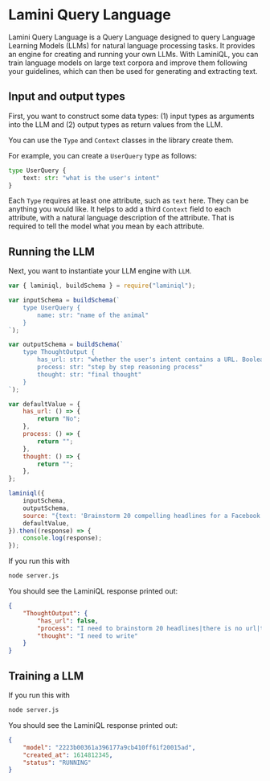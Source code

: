 # Lamini Query Language

Lamini Query Language is a Query Language designed to query Language Learning Models (LLMs) for natural language processing tasks. It provides an engine for creating and running your own LLMs. With LaminiQL, you can train language models on large text corpora and improve them following your guidelines, which can then be used for generating and extracting text.

## Input and output types

First, you want to construct some data types: (1) input types as arguments into the LLM and (2) output types as return values from the LLM.

You can use the `Type` and `Context` classes in the library create them.

For example, you can create a `UserQuery` type as follows:

```python
type UserQuery {
    text: str: "what is the user's intent"
}
```

Each `Type` requires at least one attribute, such as `text` here. They can be anything you would like. It helps to add a third `Context` field to each attribute, with a natural language description of the attribute. That is required to tell the model what you mean by each attribute.

## Running the LLM

Next, you want to instantiate your LLM engine with `LLM`.

```javascript
var { laminiql, buildSchema } = require("laminiql");

var inputSchema = buildSchema(`
    type UserQuery {
        name: str: "name of the animal"
    }
`);

var outputSchema = buildSchema(`
    type ThoughtOutput {
        has_url: str: "whether the user's intent contains a URL. Boolean: true or false"
        process: str: "step by step reasoning process"
        thought: str: "final thought"
    }
`);

var defaultValue = {
    has_url: () => {
        return "No";
    },
    process: () => {
        return "";
    },
    thought: () => {
        return "";
    },
};

laminiql({
    inputSchema,
    outputSchema,
    source: "{text: 'Brainstorm 20 compelling headlines for a Facebook ad promoting the Best Business Financing Options for [Business Owners]. Format the output as a table.'}",
    defaultValue,
}).then((response) => {
    console.log(response);
});
```

If you run this with

```bash
node server.js
```

You should see the LaminiQL response printed out:

```json
{
    "ThoughtOutput": {
        "has_url": false,
        "process": "I need to brainstorm 20 headlines|there is no url|thus",
        "thought": "I need to write"
    }
}
```

## Training a LLM

If you run this with

```bash
node server.js
```

You should see the LaminiQL response printed out:

```json
{
    "model": "2223b00361a396177a9cb410ff61f20015ad",
    "created_at": 1614812345,
    "status": "RUNNING"
}
```
